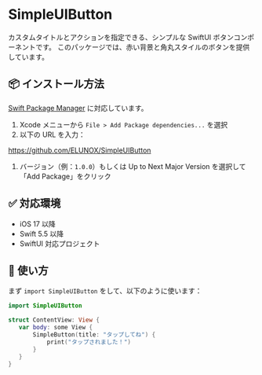 # SimpleUIButton

カスタムタイトルとアクションを指定できる、シンプルな SwiftUI ボタンコンポーネントです。
このパッケージでは、赤い背景と角丸スタイルのボタンを提供しています。

## 📦 インストール方法

[Swift Package Manager](https://swift.org/package-manager/) に対応しています。

1. Xcode メニューから `File > Add Package dependencies...` を選択
2. 以下の URL を入力：

https://github.com/ELUNOX/SimpleUIButton

1. バージョン（例：`1.0.0`）もしくは Up to Next Major Version を選択して「Add Package」をクリック

## ✅ 対応環境

- iOS 17 以降
- Swift 5.5 以降
- SwiftUI 対応プロジェクト

## 🧩 使い方

まず `import SimpleUIButton` をして、以下のように使います：

```swift
import SimpleUIButton

struct ContentView: View {
   var body: some View {
       SimpleButton(title: "タップしてね") {
           print("タップされました！")
       }
   }
}
```
